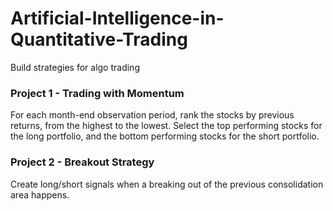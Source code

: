 # Artificial-Intelligence-in-Quantitative-Trading

Build strategies for algo trading

### Project 1 - Trading with Momentum

For each month-end observation period, rank the stocks by previous returns, from the highest to the lowest. Select the top performing stocks for the long portfolio, and the bottom performing stocks for the short portfolio.

### Project 2 - Breakout Strategy

Create long/short signals when a breaking out of the previous consolidation area happens.

